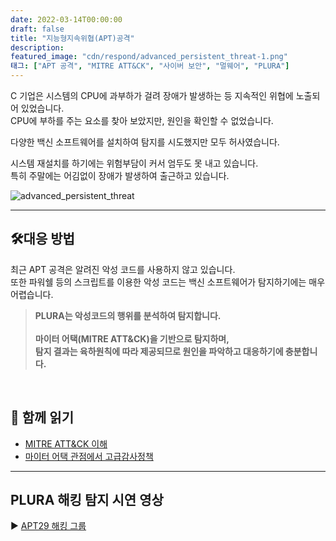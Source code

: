 ```yaml
---
date: 2022-03-14T00:00:00
draft: false
title: "지능형지속위협(APT)공격"
description: 
featured_image: "cdn/respond/advanced_persistent_threat-1.png"
태그: ["APT 공격", "MITRE ATT&CK", "사이버 보안", "멀웨어", "PLURA"]
---
```


C 기업은 시스템의 CPU에 과부하가 걸려 장애가 발생하는 등 지속적인 위협에 노출되어 있었습니다.
<br>CPU에 부하를 주는 요소를 찾아 보았지만, 원인을 확인할 수 없었습니다.

<!--more-->

다양한 백신 소프트웨어를 설치하여 탐지를 시도했지만 모두 허사였습니다.

시스템 재설치를 하기에는 위험부담이 커서 엄두도 못 내고 있습니다.<br>
특히 주말에는 어김없이 장애가 발생하여 출근하고 있습니다.
<br>

![advanced_persistent_threat](https://blog.plura.io/cdn/respond/advanced_persistent_threat-1.png)

---

## 🛠️대응 방법
최근 APT 공격은 알려진 악성 코드를 사용하지 않고 있습니다.<br>
또한 파워쉘 등의 스크립트를 이용한 악성 코드는 백신 소프트웨어가 탐지하기에는 매우 어렵습니다.

>**PLURA는 악성코드의 행위를 분석하여 탐지합니다.<br>
><br>
>마이터 어택(MITRE ATT&CK)을 기반으로 탐지하며,<br>
>탐지 결과는 육하원칙에 따라 제공되므로 원인을 파악하고 대응하기에 충분합니다.**
<br>

## 📖 함께 읽기
- [MITRE ATT&CK 이해](https://blog.plura.io/ko/column/mitre_attck/)  
- [마이터 어택 관점에서 고급감사정책 ](https://blog.plura.io/ko/column/mitre_attack_audit_policy/)

---

## PLURA 해킹 탐지 시연 영상
▶️ [APT29 해킹 그룹](https://www.youtube.com/watch?v=fqLpY4NEDXc)
